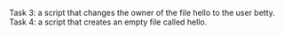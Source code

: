 Task 3:  a script that changes the owner of the file hello to the user betty.
Task 4: a script that creates an empty file called hello.
